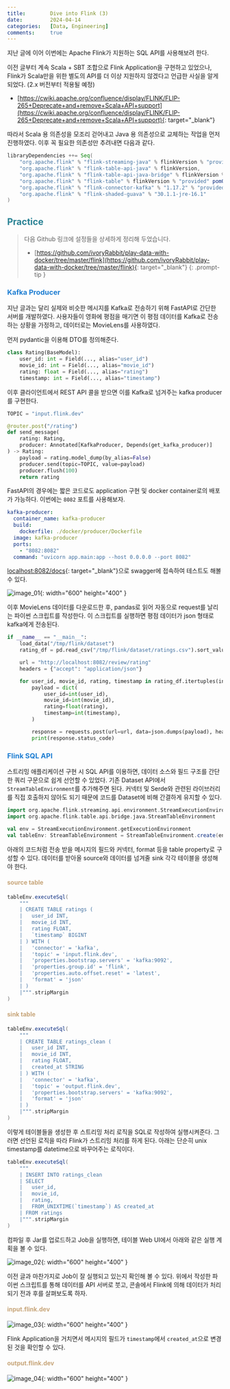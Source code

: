 ```yaml
---
title:        Dive into Flink (3)
date:         2024-04-14
categories:   [Data, Engineering]
comments:     true
---
```


<style>
H2 { color: #298294 }
H3 { color: #1e7ed2 }
H4 { color: #C7A579 }
</style>

지난 글에 이어 이번에는 Apache Flink가 지원하는 SQL API를 사용해보려 한다.

이전 글부터 계속 Scala + SBT 조합으로 Flink Application을 구현하고 있었으나, Flink가 Scala만을 위한 별도의 API를 더 이상 지원하지 않겠다고 언급한 사실을 알게되었다. (2.x 버전부터 적용될 예정)

- [https://cwiki.apache.org/confluence/display/FLINK/FLIP-265+Deprecate+and+remove+Scala+API+support](https://cwiki.apache.org/confluence/display/FLINK/FLIP-265+Deprecate+and+remove+Scala+API+support){: target="_blank"}

따라서 Scala 용 의존성을 모조리 걷어내고 Java 용 의존성으로 교체하는 작업을 먼저 진행하였다. 이후 꼭 필요한 의존성만 추려내면 다음과 같다.

```scala
libraryDependencies ++= Seq(
    "org.apache.flink" % "flink-streaming-java" % flinkVersion % "provided",
    "org.apache.flink" % "flink-table-api-java" % flinkVersion,
    "org.apache.flink" % "flink-table-api-java-bridge" % flinkVersion % "provided",
    "org.apache.flink" % "flink-table" % flinkVersion % "provided" pomOnly(),
    "org.apache.flink" % "flink-connector-kafka" % "1.17.2" % "provided",
    "org.apache.flink" % "flink-shaded-guava" % "30.1.1-jre-16.1"
)
```

## Practice

> 다음 Github 링크에 설정들을 상세하게 정리해 두었습니다.
> - [https://github.com/ivoryRabbit/play-data-with-docker/tree/master/flink](https://github.com/ivoryRabbit/play-data-with-docker/tree/master/flink){: target="_blank"}
{: .prompt-tip }

### Kafka Producer

지난 글과는 달리 실제와 비슷한 메시지를 Kafka로 전송하기 위해 FastAPI로 간단한 서버를 개발하였다. 사용자들이 영화에 평점을 매기면 이 평점 데이터를 Kafka로 전송하는 상황을 가정하고, 데이터로는 MovieLens를 사용하였다.

먼저 pydantic을 이용해 DTO를 정의해준다.

```python
class Rating(BaseModel):
    user_id: int = Field(..., alias="user_id")
    movie_id: int = Field(..., alias="movie_id")
    rating: float = Field(..., alias="rating")
    timestamp: int = Field(..., alias="timestamp")
```

이후 클라이언트에서 REST API 콜을 받으면 이를 Kafka로 넘겨주는 kafka producer를 구현한다.

```python
TOPIC = "input.flink.dev"

@router.post("/rating")
def send_message(
    rating: Rating, 
    producer: Annotated[KafkaProducer, Depends(get_kafka_producer)]
) -> Rating:
    payload = rating.model_dump(by_alias=False)
    producer.send(topic=TOPIC, value=payload)
    producer.flush(100)
    return rating
```

FastAPI의 경우에는 짧은 코드로도 application 구현 및 docker container로의 배포가 가능하다. 이번에는 `8082` 포트를 사용해보자.

```yaml
kafka-producer:
  container_name: kafka-producer
  build:
    dockerfile: ./docker/producer/Dockerfile
  image: kafka-producer
  ports:
    - "8082:8082"
  command: "uvicorn app.main:app --host 0.0.0.0 --port 8082"
```

[localhost:8082/docs](http://localhost:8082/docs){: target="_blank"}으로 swagger에 접속하여 테스트도 해볼 수 있다.

![image_01](/assets/img/posts/2024-04-14/image_01.png){: width="600" height="400" }

이후 MovieLens 데이터를 다운로드한 후, pandas로 읽어 자동으로 request를 날리는 파이썬 스크립트를 작성한다. 이 스크립트를 실행하면 평점 데이터가 json 형태로 kafka에게 전송된다.

```python
if __name__ == "__main__":
    load_data("/tmp/flink/dataset")
    rating_df = pd.read_csv("/tmp/flink/dataset/ratings.csv").sort_values("timestamp")

    url = "http://localhost:8082/review/rating"
    headers = {"accept": "application/json"}

    for user_id, movie_id, rating, timestamp in rating_df.itertuples(index=False):
        payload = dict(
            user_id=int(user_id),
            movie_id=int(movie_id),
            rating=float(rating),
            timestamp=int(timestamp),
        )

        response = requests.post(url=url, data=json.dumps(payload), headers=headers)
        print(response.status_code)
```

### Flink SQL API

스트리밍 애플리케이션 구현 시 SQL API를 이용하면, 데이터 소스와 필드 구조를 간단한 쿼리 구문으로 쉽게 선언할 수 있었다. 기존 Dataset API에서 `StreamTableEnvironment`를 추가해주면 된다. 커넥터 및 Serde와 관련된 라이브러리를 직접 호출하지 않아도 되기 때문에 코드를 Dataset에 비해 간결하게 유지할 수 있다.

```scala
import org.apache.flink.streaming.api.environment.StreamExecutionEnvironment
import org.apache.flink.table.api.bridge.java.StreamTableEnvironment

val env = StreamExecutionEnvironment.getExecutionEnvironment
val tableEnv: StreamTableEnvironment = StreamTableEnvironment.create(env)
```

아래의 코드처럼 전송 받을 메시지의 필드와 커넥터, format 등을 table property로 구성할 수 있다. 데이터를 받아올 source와 데이터를 넘겨줄 sink 각각 테이블을 생성해야 한다.

#### source table

```scala
tableEnv.executeSql(
    """
    | CREATE TABLE ratings (
    |   user_id INT,
    |   movie_id INT,
    |   rating FLOAT,
    |   `timestamp` BIGINT
    | ) WITH (
    |   'connector' = 'kafka',
    |   'topic' = 'input.flink.dev',
    |   'properties.bootstrap.servers' = 'kafka:9092',
    |   'properties.group.id' = 'flink',
    |   'properties.auto.offset.reset' = 'latest',
    |   'format' = 'json'
    | )
    |""".stripMargin
)
```

#### sink table

```scala
tableEnv.executeSql(
    """
    | CREATE TABLE ratings_clean (
    |   user_id INT,
    |   movie_id INT,
    |   rating FLOAT,
    |   created_at STRING
    | ) WITH (
    |   'connector' = 'kafka',
    |   'topic' = 'output.flink.dev',
    |   'properties.bootstrap.servers' = 'kafka:9092',
    |   'format' = 'json'
    | )
    |""".stripMargin
)
```

이렇게 테이블들을 생성한 후 스트리밍 처리 로직을 SQL로 작성하여 실행시켜준다. 그러면 선언된 로직을 따라 Flink가 스트리밍 처리를 하게 된다. 아래는 단순히 unix timestamp를 datetime으로 바꾸어주는 로직이다.

```scala
tableEnv.executeSql(
    """
    | INSERT INTO ratings_clean
    | SELECT 
    |   user_id, 
    |   movie_id, 
    |   rating, 
    |   FROM_UNIXTIME(`timestamp`) AS created_at
    | FROM ratings
    |""".stripMargin
)
```

컴파일 후 Jar를 업로드하고 Job을 실행하면, 테이블 Web UI에서 아래와 같은 실행 계획을 볼 수 있다.

![image_02](/assets/img/posts/2024-04-14/image_02.png){: width="600" height="400" }

이전 글과 마찬가지로 Job이 잘 실행되고 있는지 확인해 볼 수 있다. 위에서 작성한 파이썬 스크립트를 통해 데이터를 API 서버로 붓고, 콘솔에서 Flink에 의해 데이터가 처리되기 전과 후를 살펴보도록 하자.

#### input.flink.dev

![image_03](/assets/img/posts/2024-04-14/image_03.png){: width="600" height="400" }

Flink Application을 거치면서 메시지의 필드가 `timestamp`에서 `created_at`으로 변경된 것을 확인할 수 있다.

#### output.flink.dev

![image_04](/assets/img/posts/2024-04-14/image_04.png){: width="600" height="400" }